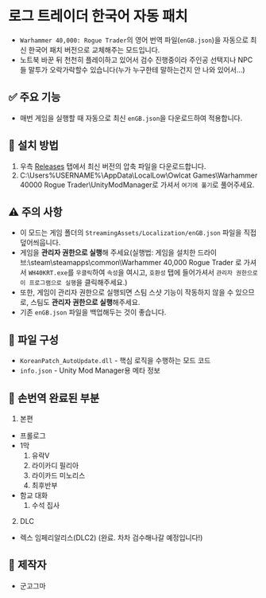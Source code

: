 # 로그 트레이더 한국어 자동 패치

- `Warhammer 40,000: Rogue Trader`의 영어 번역 파일(`enGB.json`)을 자동으로 최신 한국어 패치 버전으로 교체해주는 모드입니다.
- 노트북 바꾼 뒤 천천히 플레이하고 있어서 검수 진행중이라 주인공 선택지나 NPC들 말투가 오락가락할수 있습니다(누가 누구한테 말하는건지 안 나와 있어서...)

## ✅ 주요 기능
- 매번 게임을 실행할 때 자동으로 최신 `enGB.json`을 다운로드하여 적용합니다.

## 📁 설치 방법
1. 우측 [Releases](https://github.com/geungogma/RogueTrader-KoreanPatch/releases) 탭에서 최신 버전의 압축 파일을 다운로드합니다.
2. C:\Users%USERNAME%\AppData\LocalLow\Owlcat Games\Warhammer 40000 Rogue Trader\UnityModManager로 가셔서 `여기에 풀기`로 풀어주세요.


## ⚠️ 주의 사항
- 이 모드는 게임 폴더의 `StreamingAssets/Localization/enGB.json` 파일을 직접 덮어씌웁니다.
- 게임을 **관리자 권한으로 실행**해 주세요(실행법: 게임을 설치한 드라이브:\steam\steamapps\common\Warhammer 40,000 Rogue Trader 로 가셔서 `WH40KRT.exe`를 `우클릭`하여 `속성`을 여시고, `호환성` 탭에 들어가셔서 `관리자 권한으로 이 프로그램으로 실행`을 클릭해주세요.)
- 또한, 게임이 관리자 권한으로 실행되면 스팀 스샷 기능이 작동하지 않을 수 있으므로, 스팀도 **관리자 권한으로 실행**해주세요.
- 기존 `enGB.json` 파일을 백업해두는 것이 좋습니다.

## 📄 파일 구성
- `KoreanPatch_AutoUpdate.dll` - 핵심 로직을 수행하는 모드 코드
- `info.json` - Unity Mod Manager용 메타 정보

## 📄 손번역 완료된 부분
1. 본편
- 프롤로그
- 1막
    1. 유락V
    2. 라이카디 필리아
    3. 라이카드 미노리스
    4. 최후반부
- 함교 대화
    1. 수석 집사

2. DLC
- 렉스 임페리알리스(DLC2) (완료. 차차 검수해나갈 예정입니다!)

## 👤 제작자
- 군고그마
